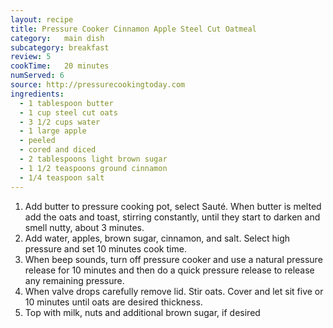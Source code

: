```yaml
---
layout: recipe
title: Pressure Cooker Cinnamon Apple Steel Cut Oatmeal
category:	main dish					
subcategory: breakfast
review: 5
cookTime:	20 minutes
numServed: 6
source:	http://pressurecookingtoday.com
ingredients:
  - 1 tablespoon butter
  - 1 cup steel cut oats
  - 3 1/2 cups water
  - 1 large apple
  - peeled
  - cored and diced
  - 2 tablespoons light brown sugar
  - 1 1/2 teaspoons ground cinnamon
  - 1/4 teaspoon salt
---
```


1. Add butter to pressure cooking pot, select Sauté. When butter is melted add the oats and toast, stirring constantly, until they start to darken and smell nutty, about 3 minutes.
2. Add water, apples, brown sugar, cinnamon, and salt. Select high pressure and set 10 minutes cook time.
3. When beep sounds, turn off pressure cooker and use a natural pressure release for 10 minutes and then do a quick pressure release to release any remaining pressure.
4. When valve drops carefully remove lid. Stir oats. Cover and let sit five or 10 minutes until oats are desired thickness.
5. Top with milk, nuts and additional brown sugar, if desired
